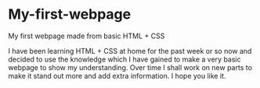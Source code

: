 # My-first-webpage
My first webpage made from basic HTML + CSS


I have been learning HTML + CSS at home for the past week or so now and decided to use the knowledge which I have gained
to make a very basic webpage to show my understanding. Over time I shall work on new parts to make it stand out more and
add extra information. I hope you like it.
